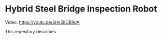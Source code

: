 # Hybrid Steel Bridge Inspection Robot
Video: https://youtu.be/SHk5IIOBRdA

This repesitory describes 

